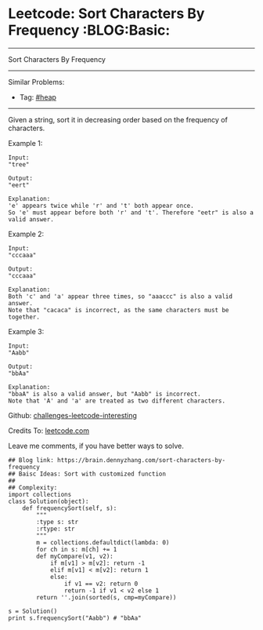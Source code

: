 # Leetcode: Sort Characters By Frequency     :BLOG:Basic:


---

Sort Characters By Frequency  

---

Similar Problems:  
-   Tag: [#heap](https://brain.dennyzhang.com/tag/heap)

---

Given a string, sort it in decreasing order based on the frequency of characters.  

Example 1:  

    Input:
    "tree"
    
    Output:
    "eert"
    
    Explanation:
    'e' appears twice while 'r' and 't' both appear once.
    So 'e' must appear before both 'r' and 't'. Therefore "eetr" is also a valid answer.

Example 2:  

    Input:
    "cccaaa"
    
    Output:
    "cccaaa"
    
    Explanation:
    Both 'c' and 'a' appear three times, so "aaaccc" is also a valid answer.
    Note that "cacaca" is incorrect, as the same characters must be together.

Example 3:  

    Input:
    "Aabb"
    
    Output:
    "bbAa"
    
    Explanation:
    "bbaA" is also a valid answer, but "Aabb" is incorrect.
    Note that 'A' and 'a' are treated as two different characters.

Github: [challenges-leetcode-interesting](https://github.com/DennyZhang/challenges-leetcode-interesting/tree/master/sort-characters-by-frequency)  

Credits To: [leetcode.com](https://leetcode.com/problems/sort-characters-by-frequency/description/)  

Leave me comments, if you have better ways to solve.  

    ## Blog link: https://brain.dennyzhang.com/sort-characters-by-frequency
    ## Baisc Ideas: Sort with customized function
    ##
    ## Complexity:
    import collections
    class Solution(object):
        def frequencySort(self, s):
            """
            :type s: str
            :rtype: str
            """
            m = collections.defaultdict(lambda: 0)
            for ch in s: m[ch] += 1
            def myCompare(v1, v2):
                if m[v1] > m[v2]: return -1
                elif m[v1] < m[v2]: return 1
                else:
                    if v1 == v2: return 0
                    return -1 if v1 < v2 else 1
            return ''.join(sorted(s, cmp=myCompare))
    
    s = Solution()
    print s.frequencySort("Aabb") # "bbAa"